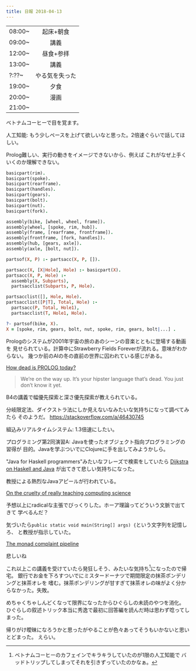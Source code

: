 ```yaml
---
title: 日報 2018-04-13
---
```


|||
|:-|:-:|
|08:00~|起床+朝食|
|09:00~|講義|
|12:00~|昼食+参拝|
|13:00~|講義|
|?:??~|やる気を失った|
|19:00~|夕食|
|20:00~|漫画|
|21:00~||

ベトナムコーヒーで目を覚ます。

人工知能: もう少しペースを上げて欲しいなと思った。2倍速ぐらいで話してほしい。

Prolog難しい、実行の動きをイメージできないから、例えば
これがなぜ上手くいくのか理解できない。

```prolog
basicpart(rim).
basicpart(spoke).
basicpart(rearframe).
basicpart(handles).
basicpart(gears).
basicpart(bolt).
basicpart(nut).
basicpart(fork).

assembly(bike, [wheel, wheel, frame]).
assembly(wheel, [spoke, rim, hub]).
assembly(frame, [rearframe, frontframe]).
assembly(frontframe, [fork, handles]).
assembly(hub, [gears, axle]).
assembly(axle, [bolt, nut]).

partsof(X, P) :- partsacc(X, P, []).

partsacc(X, [X|Hole], Hole) :- basicpart(X).
partsacc(X, P, Hole) :-
  assembly(X, Subparts),
  partsacclist(Subparts, P, Hole).

partsacclist([], Hole, Hole).
partsacclist([P|T], Total, Hole) :-
  partsacc(P, Total, Hole1),
  partsacclist(T, Hole1, Hole).
```

```prolog
?- partsof(bike, X).
X = [spoke, rim, gears, bolt, nut, spoke, rim, gears, bolt|...] .
```

Prologのシステムが2001年宇宙の旅のあのシーンの音楽とともに登場する動画を
見せられている。計算中にStrawberry Fields Foreverが流れる。意味がわからない。
幾つか前のAIの冬の直前の世界に囚われている感じがある。

[How dead is PROLOG today?](https://www.quora.com/How-dead-is-PROLOG-today)

> We’re on the way up. It’s your hipster language that’s dead. You just don’t know it yet.

B4の講義で幅優先探索と深さ優先探索が教えられている。

分岐限定法、ダイクストラ法にしか見えないなみたいな気持ちになって調べてみたら
そのようだ。 <https://stackoverflow.com/a/46430745>

組込みリアルタイムシステム: 1.3倍速にしたい。

プログラミング第2同演習A: Javaを使ったオブジェクト指向プログラミングの習得が
目的。Javaを学ぶついでにClojureに手を出してみようかしら。

"Java for Haskell programmers"みたいなフレーズで検索をしていたら
[Dijkstra on Haskell and Java](https://chrisdone.com/posts/dijkstra-haskell-java)
が出てきて悲しい気持ちになった。

教授による熱烈なJavaアピールが行われている。

[On the cruelty of really teaching computing science](https://www.cs.utexas.edu/~EWD/transcriptions/EWD10xx/EWD1036.html)

予想以上にradicalな主張でびっくりした。ホーア理論ってどういう文脈で出てきて
学べるんだ？

気づいたら`public static void main(String[] args) {`という文字列を記憶しろ、
と教授が指示していた。

[The monad complaint pipeline](https://argumatronic.com/posts/2018-04-07-monad-complaints.html)

悲しいね

これ以上この講義を受けていたら発狂しそう、みたいな気持ち[^coffee]になったので帰宅。
銀行でお金を下ろすついでにミスタードーナツで期間限定の抹茶ポンデリングと抹茶オレを
嗜む。抹茶ポンデリングが甘すぎて抹茶オレの味がよく分からなかった。失敗。

[^coffee]: ベトナムコーヒーのカフェインでキラキラしていたのが1限の人工知能で
バッドトリップしてしまってそれを引きずっていたのかなぁ。

めちゃくちゃしんどくなって限界になったからひぐらしの未読のやつを消化。
ひぐらしの叙述トリック本当に秀逸で最初に回答編を読んだ時は思わず唸ってしまった。

帰りがけ曖昧になろうかと思ったがやることが色々あってそうもいかないと思いとどまった。
えらい。

